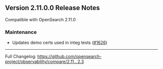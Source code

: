 ## Version 2.11.0.0 Release Notes

Compatible with OpenSearch 2.11.0

### Maintenance
- Updates demo certs used in integ tests ([#1626](https://github.com/opensearch-project/observability/pull/1626))

---

Full Changelog: https://github.com/opensearch-project/observability/compare/2.11...2.3